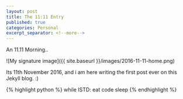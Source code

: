 ```yaml
---
layout: post
title: The 11:11 Entry
published: true
categories: Personal
excerpt_separator: <!--more-->
--- 
```


An 11.11 Morning..
<!--more-->

![My signature image]({{ site.baseurl }}/images/2016-11-11-home.png)  

Its 11th November 2016, and i am here writing the first post ever on this Jekyll blog. :)  

{% highlight python %}
while ISTD:
	eat
	code
	sleep
{% endhighlight %}


